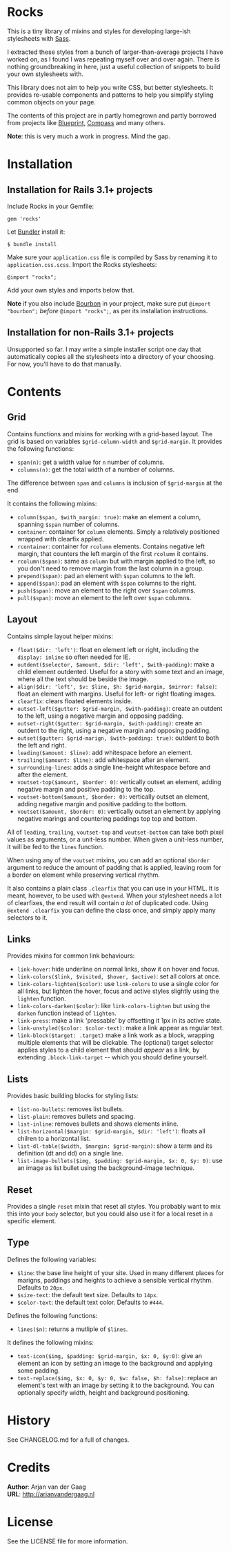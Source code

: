# Rocks

This is a tiny library of mixins and styles for developing large-ish
stylesheets with [Sass][].

I extracted these styles from a bunch of larger-than-average projects I have
worked on, as I found I was repeating myself over and over again. There is
nothing groundbreaking in here, just a useful collection of snippets to build
your own stylesheets with.

This library does not aim to help you write CSS, but better stylesheets. It
provides re-usable components and patterns to help you simplify styling common
objects on your page.

The contents of this project are in partly homegrown and partly borrowed from
projects like [Blueprint][], [Compass][] and many others.

**Note**: this is very much a work in progress. Mind the gap.

# Installation 

## Installation for Rails 3.1+ projects

Include Rocks in your Gemfile:

    gem 'rocks'

Let [Bundler][] install it:

	$ bundle install

Make sure your `application.css` file is compiled by Sass by renaming it to
`application.css.scss`. Import the Rocks stylesheets:

    @import "rocks";

Add your own styles and imports below that.

**Note** if you also include [Bourbon][] in your project, make sure put
`@import "bourbon";` _before_ `@import "rocks";`, as per its installation
instructions.

## Installation for non-Rails 3.1+ projects

Unsupported so far. I may write a simple installer script one day that
automatically copies all the stylesheets into a directory of your choosing. For
now, you'll have to do that manually.

# Contents

## Grid

Contains functions and mixins for working with a grid-based layout. The grid is
based on variables `$grid-column-width` and `$grid-margin`. It provides the
following functions:

* `span(n)`: get a width value for `n` number of columns.
* `columns(n)`: get the total width of a number of columns.

The difference between `span` and `columns` is inclusion of `$grid-margin` at
the end.

It contains the following mixins:

* `column($span, $with_margin: true)`: make an element a column, spanning
  `$span` number of columns.
* `container`: container for `column` elements. Simply a relatively positioned
  wrapped with clearfix applied.
* `rcontainer`: container for `rcolumn` elements. Contains negative left
  margin, that counters the left margin of the first `rcolumn` it contains.
* `rcolumn($span)`: same as `column` but with margin applied to the left, so
  you don't need to remove margin from the last column in a group.
* `prepend($span)`: pad an element with `$span` columns to the left.
* `append($span)`: pad an element with `$span` columns to the right.
* `push($span)`: move an element to the right over `$span` columns.
* `pull($span)`: move an element to the left over `$span` columns.

## Layout

Contains simple layout helper mixins:

* `float($dir: 'left')`: float en element left or right, including the
  `display: inline` so often needed for IE.
* `outdent($selector, $amount, $dir: 'left', $with-padding)`: make a child
  element outdented. Useful for a story with some text and an image, where all
  the text should be beside the image.
* `align($dir: 'left', $v: $line, $h: $grid-margin, $mirror: false)`: float an
  element with margins. Useful for left- or right floating images.
* `clearfix`: clears floated elements inside.
* `outset-left($gutter: $grid-margin, $with-padding)`: create an outdent to the
  left, using a negative margin and opposing padding.
* `outset-right($gutter: $grid-margin, $with-padding)`: create an outdent to
  the right, using a negative margin and opposing padding.
* `outset($gutter: $grid-marign, $with-padding: true)`: outdent to both the
  left and right.
* `leading($amount: $line)`: add whitespace before an element.
* `trailing($amount: $line)`: add whitespace after an element.
* `surrounding-lines`: adds a single line-height whitespace before and after
  the element.
* `voutset-top($amount, $border: 0)`: vertically outset an element, adding
  negative margin and positive padding to the top.
* `voutset-bottom($amount, $border: 0)`: vertically outset an element, adding
  negative margin and positive padding to the bottom.
* `voutset($amount, $border: 0)`: vertically outset an element by applying
  negative marings and countering paddings top top and bottom.

All of `leading`, `trailing`, `voutset-top` and `voutset-bottom` can take both
pixel values as arguments, or a unit-less number. When given a unit-less
number, it will be fed to the `lines` function.

When using any of the `voutset` mixins, you can add an optional `$border`
argument to reduce the amount of padding that is applied, leaving room for a
border on element while preserving vertical rhythm.

It also contains a plain class `.clearfix` that you can use in your HTML. It is
meant, however, to be used with `@extend`. When your stylesheet needs a lot of
clearfixes, the end result will contain _a lot_ of duplicated code. Using
`@extend .clearfix` you can define the class once, and simply apply many
selectors to it.

## Links

Provides mixins for common link behaviours:

* `link-hover`: hide underline on normal links, show it on hover and focus.
* `link-colors($link, $visited, $hover, $active)`: set all colors at once.
* `link-colors-lighten($color)`: use `link-colors` to use a single color for
  all links, but lighten the hover, focus and active styles slightly using the
  `lighten` function.
* `link-colors-darken($color)`: like `link-colors-lighten` but using the
  `darken` function instead of `lighten`.
* `link-press`: make a link 'pressable' by offsetting it 1px in its active
  state.
* `link-unstyled($color: $color-text)`: make a link appear as regular text.
* `link-block($target: .target)` make a link work as a block, wrapping multiple
  elements that will be clickable. The (optional) target selector applies
  styles to a child element that should _appear_ as a link, by extending
  `.block-link-target` -- which you should define yourself.

## Lists

Provides basic building blocks for styling lists:

* `list-no-bullets`: removes list bullets.
* `list-plain`: removes bullets and spacing.
* `list-inline`: removes bullets and shows elements inline.
* `list-horizontal($margin: $grid-margin, $dir: 'left')`: floats all chilren to
  a horizontal list.
* `list-dl-table($width, $margin: $grid-margin)`: show a term and its
  definition (dt and dd) on a single line.
* `list-image-bullets($img, $padding: $grid-margin, $x: 0, $y: 0)`: use an
  image as list bullet using the background-image technique.

## Reset

Provides a single `reset` mixin that reset all styles. You probably want to mix
this into your `body` selector, but you could also use it for a local reset in
a specific element.

## Type

Defines the following variables:

* `$line`: the base line height of your site. Used in many different places for
  marigns, paddings and heights to achieve a sensible vertical rhythm. Defaults
  to `20px`.
* `$size-text`: the default text size. Defaults to `14px`.
* `$color-text`: the default text color. Defaults to `#444`.

Defines the following functions:

* `lines($n)`: returns a mutliple of `$lines`.

It defines the following mixins:

* `text-icon($img, $padding: $grid-margin, $x: 0, $y:0)`: give an element an
  icon by setting an image to the background and applying some padding.
* `text-replace($img, $x: 0, $y: 0, $w: false, $h: false)`: replace an
  element's text with an image by setting it to the background. You can
  optionally specify width, height and background positioning.

# History

See CHANGELOG.md for a full of changes.

# Credits

**Author**: Arjan van der Gaag  
**URL**: http://arjanvandergaag.nl

# License

See the LICENSE file for more information.

[Sass]: http://sass-lang.com
[Compass]: http://compass-style.org
[Blueprint]: http://blueprintcss.org
[Bourbon]: https://github.com/thoughbot/bourbon
[Bundler]: http://gembundler.com
